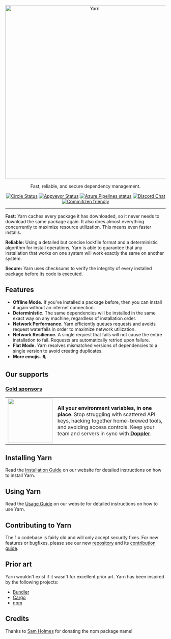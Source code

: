 <p align="center">
  <a href="https://yarnpkg.com/">
    <img alt="Yarn" src="https://github.com/yarnpkg/assets/blob/master/yarn-kitten-full.png?raw=true" width="546">
  </a>
</p>

<p align="center">
  Fast, reliable, and secure dependency management.
</p>

<p align="center">
  <a href="https://circleci.com/gh/yarnpkg/yarn"><img alt="Circle Status" src="https://circleci.com/gh/yarnpkg/yarn.svg?style=shield&circle-token=5f0a78473b0f440afb218bf2b82323cc6b3cb43f"></a>
  <a href="https://ci.appveyor.com/project/kittens/yarn/branch/master"><img alt="Appveyor Status" src="https://ci.appveyor.com/api/projects/status/0xdv8chwe2kmk463?svg=true"></a>
  <a href="https://dev.azure.com/yarnpkg/yarn/_build"><img alt="Azure Pipelines status" src="https://dev.azure.com/yarnpkg/yarn/_apis/build/status/Yarn%20Acceptance%20Tests"></a>
  <a href="https://discord.gg/yarnpkg"><img alt="Discord Chat" src="https://img.shields.io/discord/226791405589233664.svg"></a>
  <a href="http://commitizen.github.io/cz-cli/"><img alt="Commitizen friendly" src="https://img.shields.io/badge/commitizen-friendly-brightgreen.svg"></a>
</p>

---

**Fast:** Yarn caches every package it has downloaded, so it never needs to download the same package again. It also does almost everything concurrently to maximize resource utilization. This means even faster installs.

**Reliable:** Using a detailed but concise lockfile format and a deterministic algorithm for install operations, Yarn is able to guarantee that any installation that works on one system will work exactly the same on another system.

**Secure:** Yarn uses checksums to verify the integrity of every installed package before its code is executed.

## Features

* **Offline Mode.** If you've installed a package before, then you can install it again without an internet connection.
* **Deterministic.** The same dependencies will be installed in the same exact way on any machine, regardless of installation order.
* **Network Performance.** Yarn efficiently queues requests and avoids request waterfalls in order to maximize network utilization.
* **Network Resilience.** A single request that fails will not cause the entire installation to fail. Requests are automatically retried upon failure.
* **Flat Mode.** Yarn resolves mismatched versions of dependencies to a single version to avoid creating duplicates.
* **More emojis.** 🐈

## Our supports

### [Gold sponsors](https://opencollective.com/yarnpkg)

<table width="100%">
  <tr>
    <td>
      <a href="https://www.doppler.com/?utm_campaign=github_repo&utm_medium=referral&utm_content=yarn&utm_source=github">
        <img src="https://assets.website-files.com/5de9972f49103c5df3964004/5f0c1146992a5e9e4fa553e6_logo.svg" width="140"/>
      </a>
    </td>
    <td>
      <b>All your environment variables, in one place</b>. Stop struggling with scattered API keys, hacking together home-brewed tools, and avoiding access controls. Keep your team and servers in sync with <b><a href="https://www.doppler.com/?utm_campaign=github_repo&utm_medium=referral&utm_content=yarn&utm_source=github">Doppler</a></b>.
    </td>
  </tr>
</table>

## Installing Yarn

Read the [Installation Guide](https://yarnpkg.com/en/docs/install) on our website for detailed instructions on how to install Yarn.

## Using Yarn

Read the [Usage Guide](https://yarnpkg.com/en/docs/usage) on our website for detailed instructions on how to use Yarn.

## Contributing to Yarn

The 1.x codebase is fairly old and will only accept security fixes. For new features or bugfixes, please see our new [repository](https://github.com/yarnpkg/berry) and its [contribution guide](https://yarnpkg.com/advanced/contributing).

## Prior art

Yarn wouldn't exist if it wasn't for excellent prior art. Yarn has been inspired by the following projects:

 - [Bundler](https://github.com/bundler/bundler)
 - [Cargo](https://github.com/rust-lang/cargo)
 - [npm](https://github.com/npm/cli)

## Credits

Thanks to [Sam Holmes](https://github.com/samholmes) for donating the npm package name!
